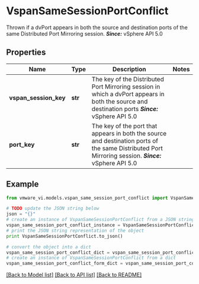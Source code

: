 # VspanSameSessionPortConflict

Thrown if a dvPort appears in both the source and destination ports of the same Distributed Port Mirroring session.  ***Since:*** vSphere API 5.0 

## Properties
Name | Type | Description | Notes
------------ | ------------- | ------------- | -------------
**vspan_session_key** | **str** | The key of the Distributed Port Mirroring session in which a dvPort appears in both the source and destination ports  ***Since:*** vSphere API 5.0  | 
**port_key** | **str** | The key of the port that appears in both the source and destination ports of the same Distributed Port Mirroring session.  ***Since:*** vSphere API 5.0  | 

## Example

```python
from vmware_vi.models.vspan_same_session_port_conflict import VspanSameSessionPortConflict

# TODO update the JSON string below
json = "{}"
# create an instance of VspanSameSessionPortConflict from a JSON string
vspan_same_session_port_conflict_instance = VspanSameSessionPortConflict.from_json(json)
# print the JSON string representation of the object
print VspanSameSessionPortConflict.to_json()

# convert the object into a dict
vspan_same_session_port_conflict_dict = vspan_same_session_port_conflict_instance.to_dict()
# create an instance of VspanSameSessionPortConflict from a dict
vspan_same_session_port_conflict_form_dict = vspan_same_session_port_conflict.from_dict(vspan_same_session_port_conflict_dict)
```
[[Back to Model list]](../README.md#documentation-for-models) [[Back to API list]](../README.md#documentation-for-api-endpoints) [[Back to README]](../README.md)


